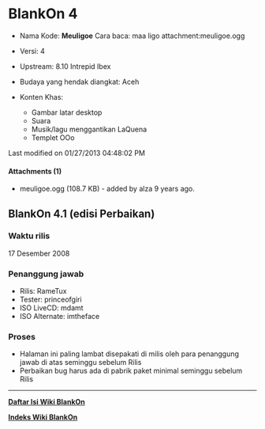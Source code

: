# BlankOn 4

* Nama Kode: **Meuligoe**
  Cara baca: maa ligo
  attachment:meuligoe.ogg​ 

* Versi: 4
* Upstream: 8.10 Intrepid Ibex
* Budaya yang hendak diangkat: Aceh
* Konten Khas: 
  + Gambar latar desktop
  + Suara 
  + Musik/lagu menggantikan LaQuena
  + Templet OOo 

Last modified on 01/27/2013 04:48:02 PM

#### Attachments (1)
   * meuligoe.ogg​ (108.7 KB) - added by alza 9 years ago.

## BlankOn 4.1 (edisi Perbaikan)

### Waktu rilis

17 Desember 2008

### Penanggung jawab

* Rilis: RameTux
* Tester: princeofgiri
* ISO LiveCD: mdamt
* ISO Alternate: imtheface 

### Proses

* Halaman ini paling lambat disepakati di milis oleh para penanggung jawab di atas seminggu sebelum Rilis
* Perbaikan bug harus ada di pabrik paket minimal seminggu sebelum Rilis 





---
[**Daftar Isi Wiki BlankOn**](/DaftarIsi/README.md)
 
[**Indeks Wiki BlankOn**](/Indeks.md)



